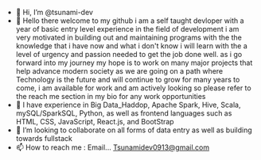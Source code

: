 - 👋 Hi, I’m @tsunami-dev
- 👀 Hello there welcome to my github i am a self taught devloper with a year of basic entry level experience in the field of development i am very motivated in building out and maintaining programs with the the knowledge that i have now and what i don't know i will learn with the a level of urgency and passion needed to get the job done well. as i go forward into my journey my hope is to work on many major projects that help advance modern society as we are going on a path where Technology is the future and will continue to grow for many years to come, i am available for work and am actively looking so please refer to the reach me section in my bio for any work opportunities 
- 🌱 I have experience in Big Data_Haddop, Apache Spark, Hive, Scala, mySQL/SparkSQL, Python, as well as frontend languages such as HTML, CSS, JavaScript, React.js, and BootStrap 
- 💞️ I’m looking to collaborate on all forms of data entry as well as building towards fullstack
- 📫 How to reach me : Email... Tsunamidev0913@gmail.com

<!---
tsunami-dev/tsunami-dev is a ✨ special ✨ repository because its `README.md` (this file) appears on your GitHub profile.
You can click the Preview link to take a look at your changes.
--->

